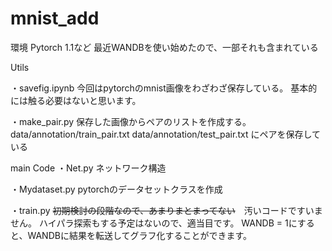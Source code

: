 # mnist_add

環境
Pytorch 1.1など
最近WANDBを使い始めたので、一部それも含まれている

Utils

・savefig.ipynb
今回はpytorchのmnist画像をわざわざ保存している。
基本的には触る必要はないと思います。

・make_pair.py
保存した画像からペアのリストを作成する。
data/annotation/train_pair.txt
data/annotation/test_pair.txt
にペアを保存している

main Code
・Net.py
ネットワーク構造

・Mydataset.py
pytorchのデータセットクラスを作成

・train.py
~~初期検討の段階なので、あまりまとまってない~~　汚いコードですいません。
ハイパラ探索もする予定はないので、適当目です。
WANDB = 1にすると、WANDBに結果を転送してグラフ化することができます。

